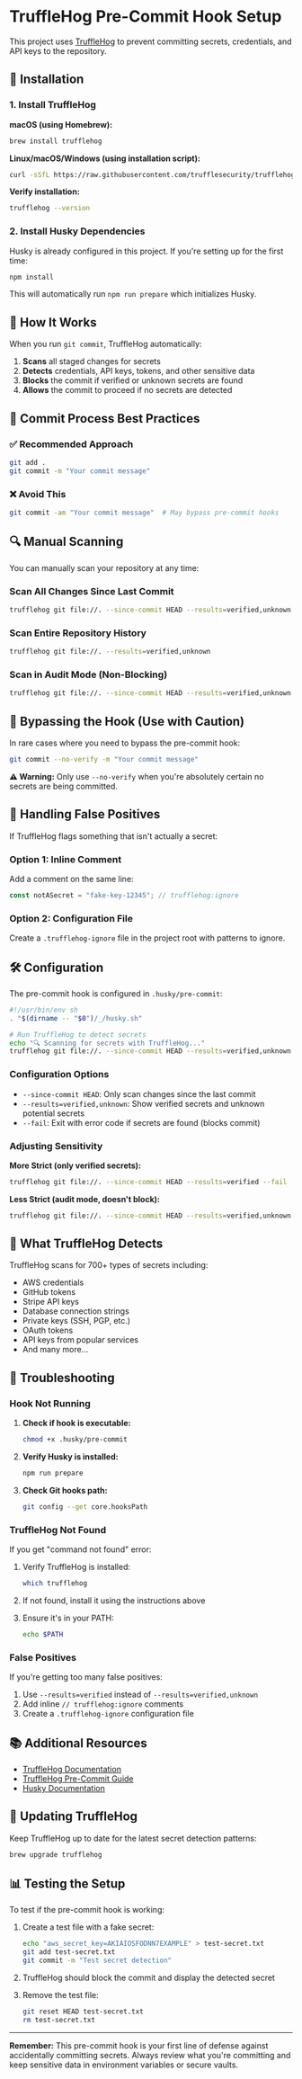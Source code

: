 # TruffleHog Pre-Commit Hook Setup

This project uses [TruffleHog](https://github.com/trufflesecurity/trufflehog) to prevent committing secrets, credentials, and API keys to the repository.

## 🔧 Installation

### 1. Install TruffleHog

**macOS (using Homebrew):**
```bash
brew install trufflehog
```

**Linux/macOS/Windows (using installation script):**
```bash
curl -sSfL https://raw.githubusercontent.com/trufflesecurity/trufflehog/main/scripts/install.sh | sh -s -- -b /usr/local/bin
```

**Verify installation:**
```bash
trufflehog --version
```

### 2. Install Husky Dependencies

Husky is already configured in this project. If you're setting up for the first time:

```bash
npm install
```

This will automatically run `npm run prepare` which initializes Husky.

## 🚀 How It Works

When you run `git commit`, TruffleHog automatically:

1. **Scans** all staged changes for secrets
2. **Detects** credentials, API keys, tokens, and other sensitive data
3. **Blocks** the commit if verified or unknown secrets are found
4. **Allows** the commit to proceed if no secrets are detected

## 📝 Commit Process Best Practices

### ✅ Recommended Approach
```bash
git add .
git commit -m "Your commit message"
```

### ❌ Avoid This
```bash
git commit -am "Your commit message"  # May bypass pre-commit hooks
```

## 🔍 Manual Scanning

You can manually scan your repository at any time:

### Scan All Changes Since Last Commit
```bash
trufflehog git file://. --since-commit HEAD --results=verified,unknown
```

### Scan Entire Repository History
```bash
trufflehog git file://. --results=verified,unknown
```

### Scan in Audit Mode (Non-Blocking)
```bash
trufflehog git file://. --since-commit HEAD --results=verified,unknown 2>/dev/null
```

## 🚫 Bypassing the Hook (Use with Caution)

In rare cases where you need to bypass the pre-commit hook:

```bash
git commit --no-verify -m "Your commit message"
```

**⚠️ Warning:** Only use `--no-verify` when you're absolutely certain no secrets are being committed.

## 🎯 Handling False Positives

If TruffleHog flags something that isn't actually a secret:

### Option 1: Inline Comment
Add a comment on the same line:
```javascript
const notASecret = "fake-key-12345"; // trufflehog:ignore
```

### Option 2: Configuration File
Create a `.trufflehog-ignore` file in the project root with patterns to ignore.

## 🛠️ Configuration

The pre-commit hook is configured in `.husky/pre-commit`:

```bash
#!/usr/bin/env sh
. "$(dirname -- "$0")/_/husky.sh"

# Run TruffleHog to detect secrets
echo "🔍 Scanning for secrets with TruffleHog..."
trufflehog git file://. --since-commit HEAD --results=verified,unknown --fail
```

### Configuration Options

- `--since-commit HEAD`: Only scan changes since the last commit
- `--results=verified,unknown`: Show verified secrets and unknown potential secrets
- `--fail`: Exit with error code if secrets are found (blocks commit)

### Adjusting Sensitivity

**More Strict (only verified secrets):**
```bash
trufflehog git file://. --since-commit HEAD --results=verified --fail
```

**Less Strict (audit mode, doesn't block):**
```bash
trufflehog git file://. --since-commit HEAD --results=verified,unknown
```

## 🔐 What TruffleHog Detects

TruffleHog scans for 700+ types of secrets including:

- AWS credentials
- GitHub tokens
- Stripe API keys
- Database connection strings
- Private keys (SSH, PGP, etc.)
- OAuth tokens
- API keys from popular services
- And many more...

## 🐛 Troubleshooting

### Hook Not Running

1. **Check if hook is executable:**
   ```bash
   chmod +x .husky/pre-commit
   ```

2. **Verify Husky is installed:**
   ```bash
   npm run prepare
   ```

3. **Check Git hooks path:**
   ```bash
   git config --get core.hooksPath
   ```

### TruffleHog Not Found

If you get "command not found" error:

1. Verify TruffleHog is installed:
   ```bash
   which trufflehog
   ```

2. If not found, install it using the instructions above

3. Ensure it's in your PATH:
   ```bash
   echo $PATH
   ```

### False Positives

If you're getting too many false positives:

1. Use `--results=verified` instead of `--results=verified,unknown`
2. Add inline `// trufflehog:ignore` comments
3. Create a `.trufflehog-ignore` configuration file

## 📚 Additional Resources

- [TruffleHog Documentation](https://github.com/trufflesecurity/trufflehog)
- [TruffleHog Pre-Commit Guide](https://github.com/trufflesecurity/trufflehog/blob/main/PreCommit.md)
- [Husky Documentation](https://typicode.github.io/husky/)

## 🔄 Updating TruffleHog

Keep TruffleHog up to date for the latest secret detection patterns:

```bash
brew upgrade trufflehog
```

## 📊 Testing the Setup

To test if the pre-commit hook is working:

1. Create a test file with a fake secret:
   ```bash
   echo "aws_secret_key=AKIAIOSFODNN7EXAMPLE" > test-secret.txt
   git add test-secret.txt
   git commit -m "Test secret detection"
   ```

2. TruffleHog should block the commit and display the detected secret

3. Remove the test file:
   ```bash
   git reset HEAD test-secret.txt
   rm test-secret.txt
   ```

---

**Remember:** This pre-commit hook is your first line of defense against accidentally committing secrets. Always review what you're committing and keep sensitive data in environment variables or secure vaults.
